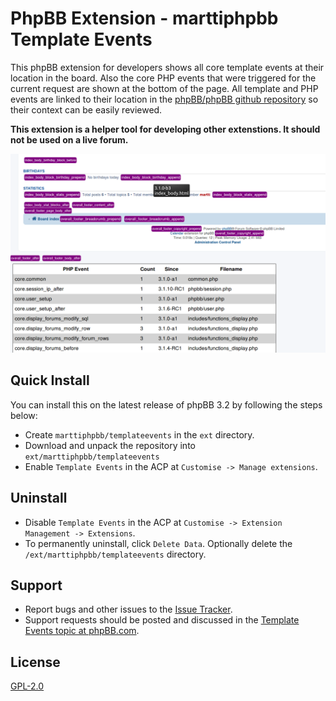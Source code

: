 # PhpBB Extension - marttiphpbb Template Events

This phpBB extension for developers shows all core template events at their location in the board. Also the core PHP events that were triggered for the current request are shown at the bottom of the page. All template and PHP events are linked to their location in the [phpBB/phpBB github repository](https://github.com/phpbb/phpbb) so their context can be easily reviewed.

**This extension is a helper tool for developing other extenstions. It should not be used on a live forum.**

![Screenshot](/doc/screenshot.png)

## Quick Install

You can install this on the latest release of phpBB 3.2 by following the steps below:

* Create `marttiphpbb/templateevents` in the `ext` directory.
* Download and unpack the repository into `ext/marttiphpbb/templateevents`
* Enable `Template Events` in the ACP at `Customise -> Manage extensions`.

## Uninstall

* Disable `Template Events` in the ACP at `Customise -> Extension Management -> Extensions`.
* To permanently uninstall, click `Delete Data`. Optionally delete the `/ext/marttiphpbb/templateevents` directory.

## Support

* Report bugs and other issues to the [Issue Tracker](https://github.com/marttiphpbb/phpbb-ext-templateevents/issues).
* Support requests should be posted and discussed in the [Template Events topic at phpBB.com](https://www.phpbb.com/community/viewtopic.php?f=456&t=2283446).

## License

[GPL-2.0](license.txt)

